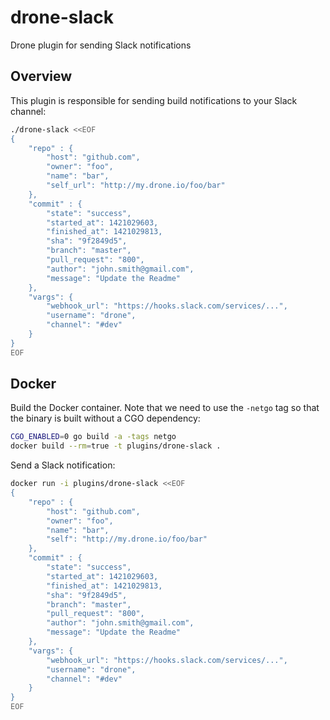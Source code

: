 # drone-slack
Drone plugin for sending Slack notifications


## Overview

This plugin is responsible for sending build notifications to your Slack channel:

```sh
./drone-slack <<EOF
{
    "repo" : {
        "host": "github.com",
        "owner": "foo",
        "name": "bar",
        "self_url": "http://my.drone.io/foo/bar"
    },
    "commit" : {
        "state": "success",
        "started_at": 1421029603,
        "finished_at": 1421029813,
        "sha": "9f2849d5",
        "branch": "master",
        "pull_request": "800",
        "author": "john.smith@gmail.com",
        "message": "Update the Readme"
    },
    "vargs": {
        "webhook_url": "https://hooks.slack.com/services/...",
        "username": "drone", 
        "channel": "#dev"
    }
}
EOF
```

## Docker

Build the Docker container. Note that we need to use the `-netgo` tag so that
the binary is built without a CGO dependency:

```sh
CGO_ENABLED=0 go build -a -tags netgo
docker build --rm=true -t plugins/drone-slack .
```

Send a Slack notification:

```sh
docker run -i plugins/drone-slack <<EOF
{
    "repo" : {
        "host": "github.com",
        "owner": "foo",
        "name": "bar",
        "self": "http://my.drone.io/foo/bar"
    },
    "commit" : {
        "state": "success",
        "started_at": 1421029603,
        "finished_at": 1421029813,
        "sha": "9f2849d5",
        "branch": "master",
        "pull_request": "800",
        "author": "john.smith@gmail.com",
        "message": "Update the Readme"
    },
    "vargs": {
        "webhook_url": "https://hooks.slack.com/services/...",
        "username": "drone", 
        "channel": "#dev"
    }
}
EOF
```
